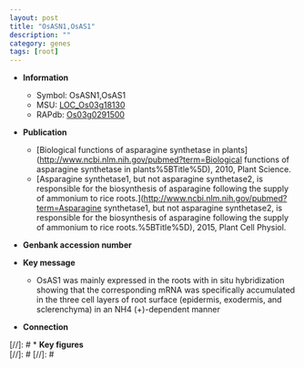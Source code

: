```yaml
---
layout: post
title: "OsASN1,OsAS1"
description: ""
category: genes
tags: [root]
---
```


* **Information**  
    + Symbol: OsASN1,OsAS1  
    + MSU: [LOC_Os03g18130](http://rice.plantbiology.msu.edu/cgi-bin/ORF_infopage.cgi?orf=LOC_Os03g18130)  
    + RAPdb: [Os03g0291500](http://rapdb.dna.affrc.go.jp/viewer/gbrowse_details/irgsp1?name=Os03g0291500)  

* **Publication**  
    + [Biological functions of asparagine synthetase in plants](http://www.ncbi.nlm.nih.gov/pubmed?term=Biological functions of asparagine synthetase in plants%5BTitle%5D), 2010, Plant Science.
    + [Asparagine synthetase1, but not asparagine synthetase2, is responsible for the biosynthesis of asparagine following the supply of ammonium to rice roots.](http://www.ncbi.nlm.nih.gov/pubmed?term=Asparagine synthetase1, but not asparagine synthetase2, is responsible for the biosynthesis of asparagine following the supply of ammonium to rice roots.%5BTitle%5D), 2015, Plant Cell Physiol.

* **Genbank accession number**  

* **Key message**  
    + OsAS1 was mainly expressed in the roots with in situ hybridization showing that the corresponding mRNA was specifically accumulated in the three cell layers of root surface (epidermis, exodermis, and sclerenchyma) in an NH4 (+)-dependent manner

* **Connection**  

[//]: # * **Key figures**  
[//]: # 
[//]: # 
